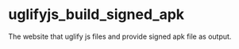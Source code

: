 # uglifyjs_build_signed_apk
The website that uglify js files and provide signed apk file as output.
